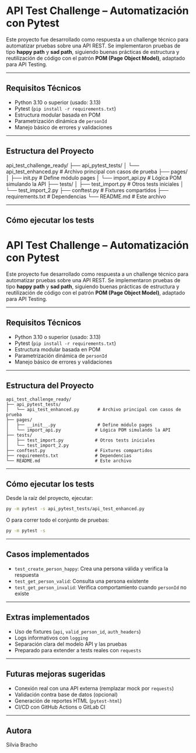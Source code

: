 # API Test Challenge – Automatización con Pytest

Este proyecto fue desarrollado como respuesta a un challenge técnico para automatizar pruebas sobre una API REST. Se implementaron pruebas de tipo **happy path** y **sad path**, siguiendo buenas prácticas de estructura y reutilización de código con el patrón **POM (Page Object Model)**, adaptado para API Testing.

---

## Requisitos Técnicos

- Python 3.10 o superior (usado: 3.13)
- Pytest (`pip install -r requirements.txt`)
- Estructura modular basada en POM
- Parametrización dinámica de `personId`
- Manejo básico de errores y validaciones

---

## Estructura del Proyecto

api_test_challenge_ready/
├── api_pytest_tests/
│ └── api_test_enhanced.py # Archivo principal con casos de prueba
├── pages/
│ ├── init.py # Define módulo pages
│ └── import_api.py # Lógica POM simulando la API
├── tests/
│ ├── test_import.py # Otros tests iniciales
│ └── test_import_2.py
├── conftest.py # Fixtures compartidos
├── requirements.txt # Dependencias
└── README.md # Este archivo


---

## Cómo ejecutar los tests

# API Test Challenge – Automatización con Pytest

Este proyecto fue desarrollado como respuesta a un challenge técnico para automatizar pruebas sobre una API REST. Se implementaron pruebas de tipo **happy path** y **sad path**, siguiendo buenas prácticas de estructura y reutilización de código con el patrón **POM (Page Object Model)**, adaptado para API Testing.

---

## Requisitos Técnicos

- Python 3.10 o superior (usado: 3.13)
- Pytest (`pip install -r requirements.txt`)
- Estructura modular basada en POM
- Parametrización dinámica de `personId`
- Manejo básico de errores y validaciones

---

## Estructura del Proyecto

```
api_test_challenge_ready/
├── api_pytest_tests/
│   └── api_test_enhanced.py       # Archivo principal con casos de prueba
├── pages/
│   ├── __init__.py                # Define módulo pages
│   └── import_api.py             # Lógica POM simulando la API
├── tests/
│   ├── test_import.py            # Otros tests iniciales
│   └── test_import_2.py
├── conftest.py                   # Fixtures compartidos
├── requirements.txt              # Dependencias
└── README.md                     # Este archivo
```

---

## Cómo ejecutar los tests

Desde la raíz del proyecto, ejecutar:

```bash
py -m pytest -s api_pytest_tests/api_test_enhanced.py
```

O para correr todo el conjunto de pruebas:

```bash
py -m pytest -s
```

---

## Casos implementados

- `test_create_person_happy`: Crea una persona válida y verifica la respuesta
- `test_get_person_valid`: Consulta una persona existente
- `test_get_person_invalid`: Verifica comportamiento cuando `personId` no existe

---

## Extras implementados

- Uso de fixtures (`api`, `valid_person_id`, `auth_headers`)
- Logs informativos con `logging`
- Separación clara del modelo API y las pruebas
- Preparado para extender a tests reales con `requests`

---

## Futuras mejoras sugeridas

- Conexión real con una API externa (remplazar mock por `requests`)
- Validación contra base de datos (opcional)
- Generación de reportes HTML (`pytest-html`)
- CI/CD con GitHub Actions o GitLab CI

---

## Autora

Silvia Bracho  
